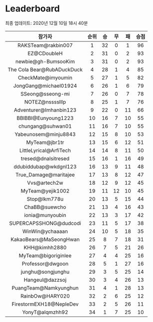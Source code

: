 # Leaderboard
최종 업데이트: 2020년 12월 10일 18시 40분




| 참가자 | 순위 | 승 | 무 | 패 | 승점 |
|:---:|:---:|:---:|:---:|:---:|:---:|
| RAKSTeam@rakbin007 | 1 | 32 | 0 | 1 | 96 |
| EZ@CDoubleH | 2 | 31 | 0 | 2 | 93 |
| newbie@gh-BumsooKim | 3 | 31 | 0 | 2 | 93 |
| The Cola Bear@RubADuckDuck | 4 | 28 | 1 | 4 | 85 |
| CheckMate@imyoumin | 5 | 27 | 1 | 5 | 82 |
| JongGang@michael01924 | 6 | 26 | 1 | 6 | 79 |
| SSeong@sseong-mi | 7 | 26 | 0 | 7 | 78 |
| NOTEZ@nsssslllp | 8 | 25 | 1 | 7 | 76 |
| Adventurer@Imhanbin123 | 9 | 22 | 0 | 11 | 66 |
| BBIBBI@Eunyoung1223 | 10 | 16 | 7 | 10 | 55 |
| chungang@suhwan01 | 11 | 16 | 7 | 10 | 55 |
| Yabeunosem@minju8843 | 12 | 15 | 8 | 10 | 53 |
| MyTeam@jbr1tr | 13 | 15 | 6 | 12 | 51 |
| LittleLyrical@ArfiTech | 14 | 14 | 8 | 11 | 50 |
| tresed@dnalsitresed | 15 | 16 | 1 | 16 | 49 |
| ddubiddubap@wkdgnl123 | 16 | 13 | 9 | 11 | 48 |
| True_Damage@maritajee | 17 | 13 | 8 | 12 | 47 |
| Vvs@artech2w | 18 | 12 | 9 | 12 | 45 |
| MyTeam@yejik1002 | 19 | 11 | 12 | 10 | 45 |
| Stop@lkm778u | 20 | 13 | 5 | 15 | 44 |
| ChaBB@suewcho | 21 | 13 | 4 | 16 | 43 |
| ionia@munyoubin | 22 | 13 | 3 | 17 | 42 |
| SUPERCAPSSHONG@dudcodi | 23 | 11 | 5 | 17 | 38 |
| WinWin@ychaaaan | 24 | 10 | 5 | 18 | 35 |
| KakaoBears@MaSeongHwan | 25 | 8 | 7 | 18 | 31 |
| KHH@kimhh2880 | 26 | 7 | 5 | 21 | 26 |
| MyTeam@bigoriginlee | 27 | 4 | 4 | 25 | 16 |
| Professor@dwgoon | 28 | 5 | 1 | 27 | 16 |
| junghu@songjunghu | 29 | 3 | 5 | 25 | 14 |
| Hangeul@dazzsoj | 30 | 3 | 4 | 26 | 13 |
| PuangTeam@Namkyunghun | 31 | 4 | 1 | 28 | 13 |
| RainbOw@HARY020 | 32 | 2 | 6 | 25 | 12 |
| FirestormEXH18@NepleDev | 33 | 2 | 5 | 26 | 11 |
| YonyT@alqmzhh92 | 34 | 1 | 7 | 25 | 10 |